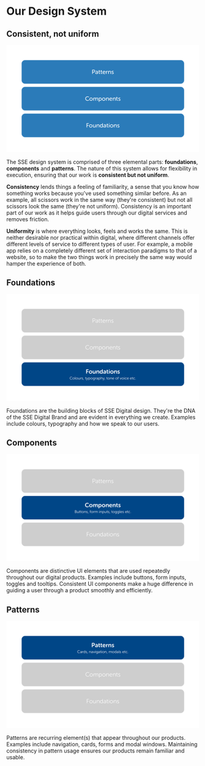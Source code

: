 # Our Design System

## Consistent, not uniform

![](.gitbook/assets/structure-overview.png)

The SSE design system is comprised of three elemental parts: **foundations**, **components** and **patterns**. The nature of this system allows for flexibility in execution, ensuring that our work is **consistent but not uniform**.

**Consistency** lends things a feeling of familiarity, a sense that you know how something works because you've used something similar before. As an example, all scissors work in the same way \(they're consistent\) but not all scissors look the same \(they're not uniform\). Consistency is an important part of our work as it helps guide users through our digital services and removes friction.

**Uniformity** is where everything looks, feels and works the same. This is neither desirable nor practical within digital, where different channels offer different levels of service to different types of user. For example, a mobile app relies on a completely different set of interaction paradigms to that of a website, so to make the two things work in precisely the same way would hamper the experience of both.

## Foundations

![](.gitbook/assets/structure-foundations.png)

Foundations are the building blocks of SSE Digital design. They're the DNA of the SSE Digital Brand and are evident in everything we create. Examples include colours, typography and how we speak to our users.

## Components

![](.gitbook/assets/structure-components.png)

Components are distinctive UI elements that are used repeatedly throughout our digital products. Examples include buttons, form inputs, toggles and tooltips. Consistent UI components make a huge difference in guiding a user through a product smoothly and efficiently.

## Patterns

![](.gitbook/assets/structure-patterns.png)

Patterns are recurring element\(s\) that appear throughout our products. Examples include navigation, cards, forms and modal windows. Maintaining consistency in pattern usage ensures our products remain familiar and usable.  
  
  
  


